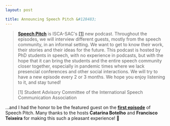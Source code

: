 ```yaml
---
layout: post

title: Announcing Speech Pitch &#128483;
---
```

<blockquote>
<strong><a href="https://anchor.fm/isca-sac" target="_blank" rel="noopener">Speech Pitch</a></strong>
is ISCA-SAC's <a href="#section1">[1]</a> new podcast. 
Throughout the episodes, we will interview different guests, mostly from the speech community, in an informal setting. 
We want to get to know their work, their stories and their ideas for the future.
This podcast is hosted by PhD students in speech, with no experience in podcasts, 
but with the hope that it can bring the students and the entire speech community closer together, 
especially in pandemic times where we lack presencial conferences and other social interactions. 
We will try to have a new episode every 2 or 3 months. We hope you enjoy listening to it, and stay tuned!

<p id="section1">[1] Student Advisory Committee of the International Speech Communication Association</p>
</blockquote>

...and I had the honor to be the featured guest on the
<strong><a href="https://anchor.fm/isca-sac/episodes/1-Speech-Pitch-Iona-Gessinger-eufetc" target="_blank" rel="noopener">first episode</a></strong>
of Speech Pitch.
Many thanks to the hosts <strong>Catarina Botelho</strong> and <strong>Francisco Teixeira</strong> for making this such a pleasant experience! &#128079; 


